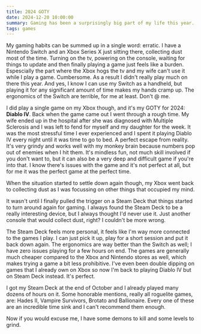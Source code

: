 ```yaml
---
title: 2024 GOTY
date: 2024-12-20 10:00:00
summary: Gaming has been a surprisingly big part of my life this year. Here's my GOTY and some honorable mentions.
tags: games
---
```


My gaming habits can be summed up in a single word: erratic. I have a Nintendo Switch and an Xbox Series X just sitting there, collecting dust most of the time. Turning on the tv, powering on the console, waiting for things to update and then finally playing a game just feels like a burden. Espescially the part where the Xbox hogs the tv and my wife can't use it while I play a game. Cumbersome. As a result I didn't really play much on there this year. And yes, I know I can use my Switch as a handheld, but playing it for any significant amount of time makes my hands cramp up. The ergonomics of the Switch are terrible, for me at least. Don't @ me.

I did play a single game on my Xbox though, and it's my GOTY for 2024: **Diablo IV**. Back when the game came out I went through a rough time. My wife ended up in the hospital after she was diagnosed with Multiple Sclerosis and I was left to fend for myself and my daughter for the week. It was the most stressful time I ever experienced and I spent it playing Diablo IV every night until it was time to go to bed. A perfect escape from reality. It's very grindy and works well with my monkey brain because numbers pop out of enemies when I hit them. It's mindless fun, not much skill involved if you don't want to, but it can also be a very deep and difficult game if you're into that. I know there's issues with the game and it's not perfect at all, but for me it was the perfect game at the perfect time.

When the situation started to settle down again though, my Xbox went back to collecting dust as I was focussing on other things that occupied my mind.

It wasn't until I finally pulled the trigger on a Steam Deck that things started to turn around again for gaming. I always found the Steam Deck to be a really interesting device, but I always thought I'd never use it. Just another console that would collect dust, right? I couldn't be more wrong. 

The Steam Deck feels more personal, it feels like I'm way more connected to the games I play. I can just pick it up, play for a short session and put it back down again. The ergonomics are way better than the Switch as well; I have zero issues playing for a few hours on end. The games are generally much cheaper compared to the Xbox and Nintendo stores as well, which makes trying a game a bit less prohibitive. I've even been double dipping on games that I already own on Xbox so now I'm back to playing Diablo IV but on Steam Deck instead. It's perfect.

I got my Steam Deck at the end of October and I already played many dozens of hours on it. Some honorable mentions, really all roguelite games, are: Hades II, Vampire Survivors, Brotato and Ballionaire. Every one of these are an incredible time sink and I can't recommend them enough.

Now if you would excuse me, I have some demons to kill and some levels to grind.